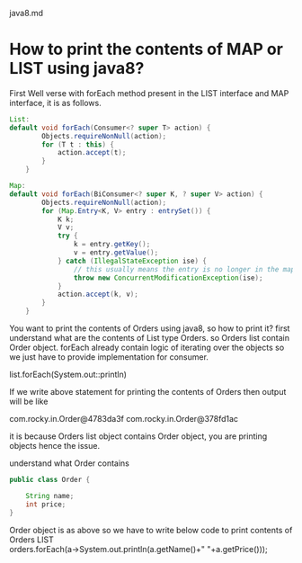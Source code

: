 java8.md


# How to print the contents of MAP or LIST using java8?
First Well verse with forEach method present in the LIST interface and MAP interface, it is as follows.

```java
List:
default void forEach(Consumer<? super T> action) {
        Objects.requireNonNull(action);
        for (T t : this) {
            action.accept(t);
        }
    }

Map:
default void forEach(BiConsumer<? super K, ? super V> action) {
        Objects.requireNonNull(action);
        for (Map.Entry<K, V> entry : entrySet()) {
            K k;
            V v;
            try {
                k = entry.getKey();
                v = entry.getValue();
            } catch (IllegalStateException ise) {
                // this usually means the entry is no longer in the map.
                throw new ConcurrentModificationException(ise);
            }
            action.accept(k, v);
        }
    }

```

You want to print the contents of Orders using java8, so how to print it?
first understand what are the contents of List type Orders.
so Orders list contain Order object.
forEach already contain logic of iterating over the objects so we just have to provide implementation for consumer.


list.forEach(System.out::println)

If we write above statement for printing the contents of Orders then output will be like 

com.rocky.in.Order@4783da3f
com.rocky.in.Order@378fd1ac

it is because Orders list object contains Order object, you are printing objects hence the issue.

understand what Order contains 

```java
public class Order {

    String name;
    int price;
}
```

Order object is as above so we have to write below code to print contents of Orders LIST <br>
orders.forEach(a->System.out.println(a.getName()+" "+a.getPrice()));

